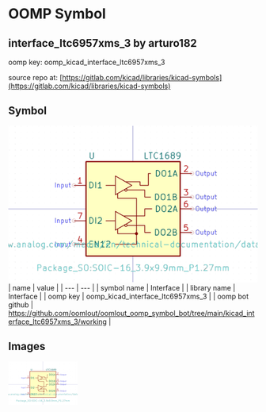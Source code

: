# OOMP Symbol  
## interface_ltc6957xms_3  by arturo182  
  
oomp key: oomp_kicad_interface_ltc6957xms_3  
  
source repo at: [https://gitlab.com/kicad/libraries/kicad-symbols](https://gitlab.com/kicad/libraries/kicad-symbols)  
## Symbol  
  
[![working.png](working_600.png)](working.png)  
| name | value | 
| --- | --- | 
| symbol name | Interface | 
| library name | Interface | 
| oomp key | oomp_kicad_interface_ltc6957xms_3 | 
| oomp bot github | https://github.com/oomlout/oomlout_oomp_symbol_bot/tree/main/kicad_interface_ltc6957xms_3/working | 
## Images  
  
[![working.png](working_140.png)](working.png)  
